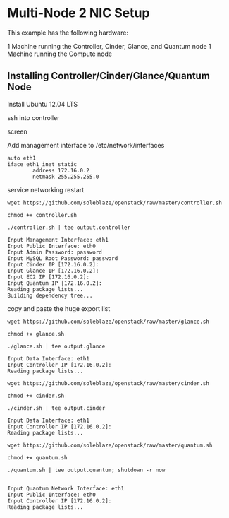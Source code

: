 # Multi-Node 2 NIC Setup

This example has the following hardware:

1 Machine running the Controller, Cinder, Glance, and Quantum node
1 Machine running the Compute node

## Installing Controller/Cinder/Glance/Quantum Node

Install Ubuntu 12.04 LTS

ssh into controller

  screen

Add management interface to /etc/network/interfaces

	auto eth1
	iface eth1 inet static
	        address 172.16.0.2
	        netmask 255.255.255.0

service networking restart

	wget https://github.com/soleblaze/openstack/raw/master/controller.sh
	
	chmod +x controller.sh
	
	./controller.sh | tee output.controller
	
	Input Management Interface: eth1
	Input Public Interface: eth0
	Input Admin Password: password
	Input MySQL Root Password: password
	Input Cinder IP [172.16.0.2]:
	Input Glance IP [172.16.0.2]:
	Input EC2 IP [172.16.0.2]:
	Input Quantum IP [172.16.0.2]:
	Reading package lists...
	Building dependency tree...

copy and paste the huge export list

	wget https://github.com/soleblaze/openstack/raw/master/glance.sh

	chmod +x glance.sh
	
	./glance.sh | tee output.glance
	
	Input Data Interface: eth1
	Input Controller IP [172.16.0.2]:
	Reading package lists...

	wget https://github.com/soleblaze/openstack/raw/master/cinder.sh
	
	chmod +x cinder.sh

	./cinder.sh | tee output.cinder
	
	Input Data Interface: eth1
	Input Controller IP [172.16.0.2]:
	Reading package lists...
	
	wget https://github.com/soleblaze/openstack/raw/master/quantum.sh
	
	chmod +x quantum.sh
	
	./quantum.sh | tee output.quantum; shutdown -r now


	Input Quantum Network Interface: eth1
	Input Public Interface: eth0
	Input Controller IP [172.16.0.2]:
	Reading package lists...
